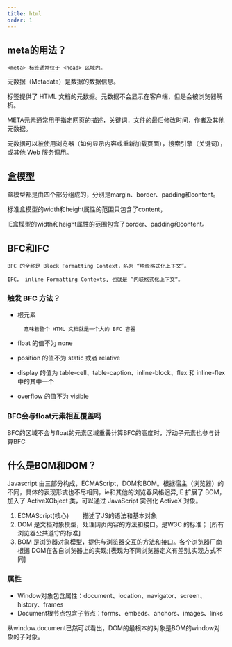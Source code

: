 ```yaml
---
title: html
order: 1
---
```


## meta的用法？
    <meta> 标签通常位于 <head> 区域内。
元数据（Metadata）是数据的数据信息。

<meta> 标签提供了 HTML 文档的元数据。元数据不会显示在客户端，但是会被浏览器解析。

META元素通常用于指定网页的描述，关键词，文件的最后修改时间，作者及其他元数据。

元数据可以被使用浏览器（如何显示内容或重新加载页面），搜索引擎（关键词），或其他 Web 服务调用。

## 盒模型
盒模型都是由四个部分组成的，分别是margin、border、padding和content。

标准盒模型的width和height属性的范围只包含了content，

IE盒模型的width和height属性的范围包含了border、padding和content。

## BFC和IFC
    BFC 的全称是 Block Formatting Context，名为 “块级格式化上下文”。
    
    IFC， inline Formatting Contexts, 也就是 ”内联格式化上下文“。

### 触发 BFC 方法？
- 根元素 <html>

        意味着整个 HTML 文档就是一个大的 BFC 容器

- float 的值不为 none
- position 的值不为 static  或者 relative
- display 的值为 table-cell、table-caption、inline-block、flex 和 inline-flex 中的其中一个
- overflow 的值不为 visible

### BFC会与float元素相互覆盖吗
BFC的区域不会与float的元素区域重叠计算BFC的高度时，浮动子元素也参与计算BFC

## 什么是BOM和DOM？
Javascript 由三部分构成，ECMAScript，DOM和BOM。根据宿主（浏览器）的不同，具体的表现形式也不尽相同，ie和其他的浏览器风格迥异,IE 扩展了 BOM，加入了 ActiveXObject 类，可以通过 JavaScript 实例化 ActiveX 对象。 

1. ECMAScript(核心) 　　描述了JS的语法和基本对象
2. DOM 是文档对象模型，处理网页内容的方法和接口。是W3C 的标准； [所有浏览器公共遵守的标准]
3. BOM 是浏览器对象模型，提供与浏览器交互的方法和接口。各个浏览器厂商根据 DOM在各自浏览器上的实现;[表现为不同浏览器定义有差别,实现方式不同]

### 属性
- Window对象包含属性：document、location、navigator、screen、history、frames
- Document根节点包含子节点：forms、embeds、anchors、images、links

从window.document已然可以看出，DOM的最根本的对象是BOM的window对象的子对象。


